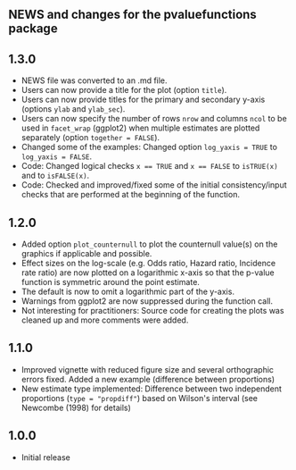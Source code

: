 ## NEWS and changes for the pvaluefunctions package

1.3.0
-------------

  * NEWS file was converted to an .md file.
  * Users can now provide a title for the plot (option `title`).
  * Users can now provide titles for the primary and secondary y-axis (options `ylab` and `ylab_sec`).
  * Users can now specify the number of rows `nrow` and columns `ncol` to be used in `facet_wrap` (ggplot2) when multiple estimates are plotted separately (option `together = FALSE`).
  * Changed some of the examples: Changed option `log_yaxis = TRUE` to `log_yaxis = FALSE`.
  * Code: Changed logical checks `x == TRUE` and `x == FALSE` to `isTRUE(x)` and to `isFALSE(x)`.
  * Code: Checked and improved/fixed some of the initial consistency/input checks that are performed at the beginning of the function.

1.2.0
-------------

  * Added option `plot_counternull` to plot the counternull value(s) on the graphics if applicable and possible.
  * Effect sizes on the log-scale (e.g. Odds ratio, Hazard ratio, Incidence rate ratio) are now plotted on a logarithmic x-axis so that the p-value function is symmetric around the point estimate.
  * The default is now to omit a logarithmic part of the y-axis.
  * Warnings from ggplot2 are now suppressed during the function call.
  * Not interesting for practitioners: Source code for creating the plots was cleaned up and more comments were added.

1.1.0
-------------

  * Improved vignette with reduced figure size and several orthographic errors fixed. Added a new example (difference between proportions)
  * New estimate type implemented: Difference between two independent proportions (`type = "propdiff"`) based on Wilson's interval (see Newcombe (1998) for details)

1.0.0
-------------

  * Initial release
